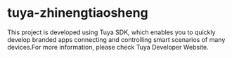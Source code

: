 # tuya-zhinengtiaosheng
This project is developed using Tuya SDK, which enables you to quickly develop branded apps connecting and controlling smart scenarios of many devices.For more information, please check Tuya Developer Website.
